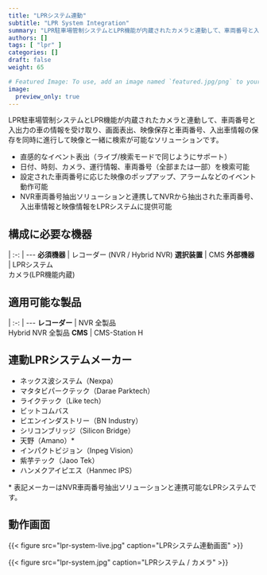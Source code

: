 ```yaml
---
title: "LPRシステム連動"
subtitle: "LPR System Integration"
summary: "LPR駐車場管制システムとLPR機能が内蔵されたカメラと連動して、車両番号と入出力の車の情報を受け取り、画面表出、映像保存と車両番号、入出車情報の保存を同時に進行して映像と一緒に検索が可能なソリューションです。"
authors: []
tags: [ "lpr" ]
categories: []
draft: false
weight: 65

# Featured Image: To use, add an image named `featured.jpg/png` to your page's folder.
image:
  preview_only: true
---
```


LPR駐車場管制システムとLPR機能が内蔵されたカメラと連動して、車両番号と入出力の車の情報を受け取り、画面表出、映像保存と車両番号、入出車情報の保存を同時に進行して映像と一緒に検索が可能なソリューションです。

- 直感的なイベント表出（ライブ/検索モードで同じようにサポート）
- 日付、時刻、カメラ、運行情報、車両番号（全部または一部）を検索可能
- 設定された車両番号に応じた映像のポップアップ、アラームなどのイベント動作可能
- NVR車両番号抽出ソリューションと連携してNVRから抽出​​された車両番号、入出車情報と映像情報をLPRシステムに提供可能

<div class="container">
<div class="row">
<div class="col-12 col-sm-6 pl-0">

## 構成に必要な機器

|
:-: | ---
**必須機器** | レコーダー (NVR / Hybrid NVR)
**選択装置** | CMS
**外部機器** | LPRシステム<br>カメラ(LPR機能内蔵)

</div>
<div class="col-12 col-sm-6 pl-0">

## 適用可能な製品

|
:-: | ---
**レコーダー** | NVR 全製品<br>Hybrid NVR 全製品
**CMS** | CMS-Station H

</div>
</div>
</div>

## 連動LPRシステムメーカー

- ネックス波システム（Nexpa）
- マタタビパークテック（Darae Parktech）
- ライクテック（Like tech）
- ビットコムバス
- ビエンインダストリー（BN Industry）
- シリコンブリッジ（Silicon Bridge）
- 天野（Amano）\*
- インパクトビジョン（Inpeg Vision）
- 紫芋テック（Jaoo Tek）
- ハンメクアイピエス（Hanmec IPS）

\* 表記メーカーはNVR車両番号抽出ソリューションと連携可能なLPRシステムです。

## 動作画面

{{< figure src="lpr-system-live.jpg" caption="LPRシステム連動画面" >}}

{{< figure src="lpr-system.jpg" caption="LPRシステム / カメラ" >}}

